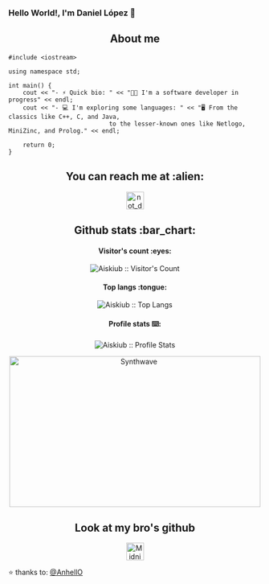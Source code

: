 ### Hello World!, I'm Daniel López 👋

<h2 align="center">About me</h2>

```golang
#include <iostream>

using namespace std;

int main() {
    cout << "- ⚡ Quick bio: " << "👨‍💻 I'm a software developer in progress" << endl;
    cout << "- 💻 I'm exploring some languages: " << "🖥️ From the classics like C++, C, and Java,
                            to the lesser-known ones like Netlogo, MiniZinc, and Prolog." << endl;

    return 0;
}

```

<h2 align="center">You can reach me at :alien:</h2>
<p align="center">
  <a href="https://www.instagram.com/not._.dan1/">
    <img src="https://static.vecteezy.com/system/resources/previews/018/930/415/non_2x/instagram-logo-instagram-icon-transparent-free-png.png" alt="not_dan1" height="35" width="35">
  </a>
</p>

<h2 align="center">Github stats :bar_chart:</h2>

<h4 align="center">Visitor's count :eyes:</h4>

<p align="center"><img src="https://profile-counter.glitch.me/Aiskiub/count.svg" alt="Aiskiub :: Visitor's Count" /></p>

<h4 align="center">Top langs :tongue:</h4>

<p align="center"><img src="https://github-readme-stats.vercel.app/api/top-langs/?username=Aiskiub&langs_count=10&theme=tokyonight&layout=compact" alt="Aiskiub :: Top Langs" /></p>

<h4 align="center">Profile stats ⌨️:</h4>

<p align="center"><img src="https://github-readme-stats.vercel.app/api?username=Aiskiub&show_icons=true&theme=synthwave" alt="Aiskiub :: Profile Stats" /></p>

<p align="center"><img src="https://thumbs.gfycat.com/GoodnaturedFondGaur-size_restricted.gif" alt="Synthwave" height="300" width="500"></p>
</p>
<h2 align="center">Look at my bro's github</h2>
<p align="center">
  <a href="https://github.com/Midnightgb">
    <img src="https://avatars.githubusercontent.com/u/103533210?v=4" alt="Midnightgb" height="35" width="35">
  </a>

⭐️ thanks to: [@AnhellO](https://github.com/AnhellO)
<!---
Chocorramin/Chocorramin is a ✨ special ✨ repository because its `README.md` (this file) appears on your GitHub profile.
You can click the Preview link to take a look at your changes.
--->
